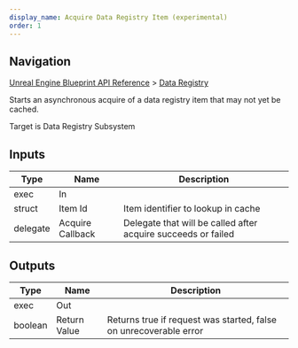 ```yaml
---
display_name: Acquire Data Registry Item (experimental)
order: 1
---
```

## Navigation

[Unreal Engine Blueprint API Reference](https://dev.epicgames.com/documentation/en-us/unreal-engine/BlueprintAPI) > [Data Registry](https://dev.epicgames.com/documentation/en-us/unreal-engine/BlueprintAPI/DataRegistry)

Starts an asynchronous acquire of a data registry item that may not yet be cached.

Target is Data Registry Subsystem

## Inputs

| Type | Name | Description |
| --- | --- | --- |
| exec | In |  |
| struct | Item Id | Item identifier to lookup in cache |
| delegate | Acquire Callback | Delegate that will be called after acquire succeeds or failed |

## Outputs

| Type | Name | Description |
| --- | --- | --- |
| exec | Out |  |
| boolean | Return Value | Returns true if request was started, false on unrecoverable error |
